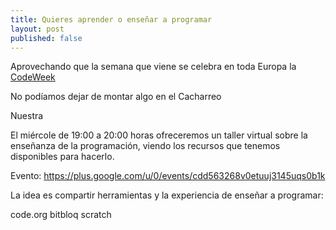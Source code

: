 ```yaml
---
title: Quieres aprender o enseñar a programar
layout: post
published: false
---
```


Aprovechando que la semana que viene se celebra en toda Europa la [CodeWeek](codeweek.eu)

No podíamos dejar de montar algo en el Cacharreo

Nuestra

El miércole de 19:00 a 20:00 horas ofreceremos un taller virtual sobre la enseñanza de la programación, viendo los recursos que tenemos disponibles para hacerlo.

Evento: https://plus.google.com/u/0/events/cdd563268v0etuuj3145uqs0b1k

La idea es compartir herramientas y la experiencia de enseñar a programar:

code.org
bitbloq
scratch
